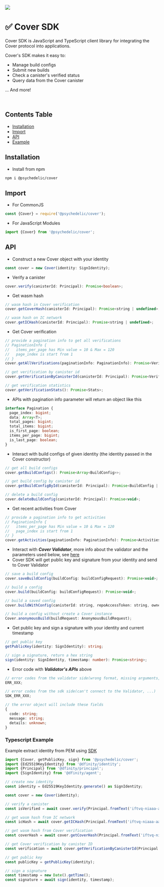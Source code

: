![](https://docs.covercode.ooo/overview/imgs/mainn.png)

# ✅ Cover SDK

Cover SDK is JavaScript and TypeScript client library for integrating the Cover protocol into applications.

Cover's SDK makes it easy to:

- Manage build configs
- Submit new builds
- Check a canister's verified status
- Query data from the Cover canister

... And more!

<br>

## Contents Table

- [Installation](#installation)
- [Import](#import)
- [API](#api)
- [Example](#typescript-example)

## Installation

- Install from npm

```bash
npm i @psychedelic/cover
```

## Import

- For CommonJS

```javascript
const {Cover} = require('@psychedelic/cover');
```

- For JavaScript Modules

```javascript
import {Cover} from '@psychedelic/cover';
```

## API

- Construct a new Cover object with your identity

```javascript
const cover = new Cover(identity: SignIdentity);
```

- Verify a canister

```typescript
cover.verify(canisterId: Principal): Promise<boolean>;
```

- Get wasm hash

```javascript
// wasm hash in Cover verification
cover.getCoverHash(canisterId: Principal): Promise<string | undefined>;

// wasm hash on IC network
cover.getICHash(canisterId: Principal): Promise<string | undefined>;
```

- Get Cover verification

```javascript
// provide a pagination info to get all verifications
// PaginationInfo {
//   items_per_page has Min value = 10 & Max = 120
//   page_index is start from 1
// }
cover.getAllVerifications(paginationInfo: PaginationInfo): Promise<VerificationsPagination>;

// get verification by canister id
cover.getVerificationByCanisterId(canisterId: Principal): Promise<Verification | undefined>;

// get verification statistics
cover.getVerificationStats(): Promise<Stats>;
```

- APIs with pagination info parameter will return an object like this

```typescript
interface Pagination {
  page_index: bigint;
  data: Array<T>;
  total_pages: bigint;
  total_items: bigint;
  is_first_page: boolean;
  items_per_page: bigint;
  is_last_page: boolean;
}
```

- Interact with build configs of given identity (the identity passed in the Cover constructor)

```javascript
// get all build configs
cover.getBuildConfigs(): Promise<Array<BuildConfig>>;

// get build config by canister id
cover.getBuildConfigById(canisterId: Principal): Promise<BuildConfig | undefined>;

// delete a build config
cover.deleteBuildConfig(canisterId: Principal): Promise<void>;
```

- Get recent activities from Cover

```javascript
// provide a pagination info to get activities
// PaginationInfo {
//   items_per_page has Min value = 10 & Max = 120
//   page_index is start from 1
// }
cover.getActivities(paginationInfo: PaginationInfo): Promise<ActivitiesPagination>;
```

- Interact with **_Cover Validator_**, more info about the validator and the parameters used below, see [here](https://github.com/Psychedelic/cover-validator)
- Cover SDK will get public key and signature from your identity and send to Cover Validator

```javascript
// save a build config
cover.saveBuildConfig(buildConfig: buildConfigRequest): Promise<void>;

// build a config
cover.build(buildConfig: buildConfigRequest): Promise<void>;

// build a saved config
cover.buildWithConfig(canisterId: string, repoAccessToken: string, ownerId: string): Promise<void>;

// build a config without create a Cover instance
Cover.anonymousBuild(buildRequest: AnonymousBuildRequest);
```

- Get public key and sign a signature with your identity and current timestamp

```typescript
// get public key
getPublicKey(identity: SignIdentity): string;

// sign a signature, return a hex string
sign(identity: SignIdentity, timestamp: number): Promise<string>;
```

- Error code with **_Validator's APIs_** above

```typescript
// error codes from the validator side(wrong format, missing arguments, internal error,...)
ERR_XXX;

// error codes from the sdk side(can't connect to the Validator, ...)
SDK_ERR_XXX;

// the error object will include these fields
{
  code: string;
  message: string;
  details: unknown;
}
```

### Typescript Example

Example extract identity from PEM using [SDK](https://github.com/Psychedelic/dfx-key/blob/main/cover-sdk.js)

```typescript
import {Cover, getPublicKey, sign} from '@psychedelic/cover';
import {Ed25519KeyIdentity} from '@dfinity/identity';
import {Principal} from '@dfinity/principal';
import {SignIdentity} from '@dfinity/agent';

// create new identity
const identity = Ed25519KeyIdentity.generate() as SignIdentity;

const cover = new Cover(identity);

// verify a canister
const isVerified = await cover.verify(Principal.fromText('iftvq-niaaa-aaaai-qasga-cai'));

// get wasm hash from IC network
const icHash = await cover.getICHash(Principal.fromText('iftvq-niaaa-aaaai-qasga-cai'));

// get wasm hash from Cover verification
const coverHash = await cover.getCoverHash(Principal.fromText('iftvq-niaaa-aaaai-qasga-cai'));

// get Cover verification by canister ID
const verification = await cover.getVerificationByCanisterId(Principal.fromText('iftvq-niaaa-aaaai-qasga-cai'));

// get public key
const publicKey = getPublicKey(identity);

// sign a signature
const timestamp = new Date().getTime();
const signature = await sign(identity, timestamp);
```

